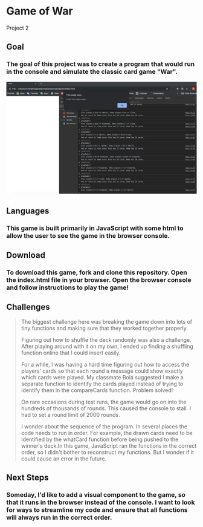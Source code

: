 # **Game of War** 
  Project 2 

##  **Goal** 
### The goal of this project was to create a program that would run in the console and simulate the classic card game "War".

![Game Screenshot](gameScreenshot.png "Game Screenshot")

##  **Languages** 
### This game is built primarily in JavaScript with some html to allow the user to see the game in the browser console. 

##  **Download** 
### To download this game, fork and clone this repository. Open the index.html file in your browser. Open the browser console and follow instructions to play the game!

##  **Challenges** 
>The biggest challenge here was breaking the game down into lots of tiny functions and making sure that they worked together properly. 
>
>Figuring out how to shuffle the deck randomly was also a challenge. After playing around with it on my own, I ended up finding a shuffling function online that I could insert easily.
>
>For a while, I was having a hard time figuring out how to access the players' cards so that each round a message could show exactly which cards were played. My classmate Bola suggested I make a separate function to identify the cards played instead of trying to identify them in the compareCards function. Problem solved!
>
>On rare occasions during test runs, the game would go on into the hundreds of thousands of rounds. This caused the console to stall. I had to set a round limit of 2000 rounds. 
>
>I wonder about the sequence of the program. In several places the code needs to run in order. For example, the drawn cards need to be identified by the whatCard function before being pushed to the winner's deck.In this game, JavaScript ran the functions in the correct order, so I didn't bother to reconstruct my functions. But I wonder if it could cause an error in the future.

##  **Next Steps** 
### Someday, I'd like to add a visual component to the game, so that it runs in the browser instead of the console. I want to look for ways to streamline my code and ensure that all functions will always run in the correct order. 


